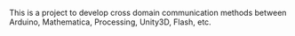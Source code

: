 This is a project to develop cross domain communication methods between Arduino, Mathematica, Processing, Unity3D, Flash, etc.
